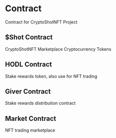 # Contract
Contract for CryptoShotNFT Project


## $Shot Contract
CryptoShotNFT Marketplace Cryptocurrency Tokens 

## HODL Contract
Stake rewards token, also use for NFT trading

## Giver Contract
Stake rewards distribution contract

## Market Contract
NFT trading marketplace
